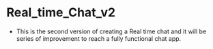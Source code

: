 # Real_time_Chat_v2
- This is the second version of creating a Real time chat and it will be series of improvement to reach a fully functional chat app.
